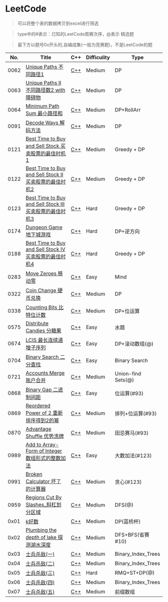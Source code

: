 LeetCode
========
>可以将整个表的数据拷贝到excel进行筛选

>type中的#表示：已知的LeetCode周赛次序，@表示 精选题

>最下方以题号0x开头的,自编成集(一般为竞赛题)，不是LeetCode的题

No.  | Title  | C++  | Difficulity | Type
---- | ----- | ------  | ------ | --------
0062  | [Unique Paths 不同路径1](https://leetcode-cn.com/problems/unique-paths/submissions/) | [C++](https://github.com/306714577/LeetCode/blob/master/src/0062.Unique%20Paths%20%E4%B8%8D%E5%90%8C%E8%B7%AF%E5%BE%841.cpp)  | Medium | DP
0063  | [Unique Paths II 不同路径数2 with 障碍物](https://leetcode-cn.com/problems/unique-paths-ii/submissions/) | [C++](https://github.com/306714577/LeetCode/blob/master/src/0063.Unique%20Paths%20II%20%E4%B8%8D%E5%90%8C%E8%B7%AF%E5%BE%84%E6%95%B02%20with%20%E9%9A%9C%E7%A2%8D%E7%89%A9.cpp)  | Medium | DP
0064  | [Minimum Path Sum 最小路径和](https://leetcode-cn.com/problems/minimum-path-sum/) | [C++](https://github.com/306714577/LeetCode/blob/master/src/0064.Minimum%20Path%20Sum%20%E6%9C%80%E5%B0%8F%E8%B7%AF%E5%BE%84%E5%92%8C.cpp)  | Medium | DP+RollArr
0091  | [Decode Ways 解码方法](https://leetcode-cn.com/problems/decode-ways/) | [C++](https://github.com/306714577/LeetCode/blob/master/src/0091.Decode%20Ways%20%E8%A7%A3%E7%A0%81%E6%96%B9%E6%B3%95%E6%95%B0.cpp)  | Medium | DP
0121  | [Best Time to Buy and Sell Stock 买卖股票的最佳时机1](https://leetcode-cn.com/problems/best-time-to-buy-and-sell-stock/submissions/) | [C++](https://github.com/306714577/LeetCode/blob/master/src/0121.Best%20Time%20to%20Buy%20and%20Sell%20Stock%20%E4%B9%B0%E5%8D%96%E8%82%A1%E7%A5%A8%E7%9A%84%E6%9C%80%E4%BD%B3%E6%97%B6%E6%9C%BA1.cpp)  | Medium | Greedy + DP
0122  | [Best Time to Buy and Sell Stock II 买卖股票的最佳时机2](https://leetcode-cn.com/problems/best-time-to-buy-and-sell-stock-ii/) | [C++](https://github.com/306714577/LeetCode/blob/master/src/0122.Best%20Time%20to%20Buy%20and%20Sell%20Stock%20II%E4%B9%B0%E5%8D%96%E8%82%A1%E7%A5%A8%E7%9A%84%E6%9C%80%E4%BD%B3%E6%97%B6%E6%9C%BA2.cpp)  | Medium | Greedy + DP
0123  | [Best Time to Buy and Sell Stock III 买卖股票的最佳时机3](https://leetcode-cn.com/problems/best-time-to-buy-and-sell-stock-iii/submissions/) | [C++](https://github.com/306714577/LeetCode/blob/master/src/0123.Best%20Time%20to%20Buy%20and%20Sell%20Stock%20III%E4%B9%B0%E5%8D%96%E8%82%A1%E7%A5%A8%E7%9A%84%E6%9C%80%E4%BD%B3%E6%97%B6%E6%9C%BA3.cpp)  | Hard | Greedy + DP
0174  | [Dungeon Game 地下城游戏](https://leetcode-cn.com/problems/dungeon-game/submissions/) | [C++](https://github.com/306714577/LeetCode/blob/master/src/0174.Dungeon%20Game%20%E5%9C%B0%E4%B8%8B%E5%9F%8E%E6%B8%B8%E6%88%8F.cpp)  | Hard | DP+逆方向
0188  | [Best Time to Buy and Sell Stock IV 买卖股票的最佳时机4](https://leetcode-cn.com/problems/best-time-to-buy-and-sell-stock-iv/) | [C++](https://github.com/306714577/LeetCode/blob/master/src/0188.Best%20Time%20to%20Buy%20and%20Sell%20Stock%20IV%E4%B9%B0%E5%8D%96%E8%82%A1%E7%A5%A8%E7%9A%84%E6%9C%80%E4%BD%B3%E6%97%B6%E6%9C%BA4.cpp)  | Hard | Greedy + DP
0283  | [Move Zeroes 移动零](https://leetcode-cn.com/problems/move-zeroes/) | [C++](https://github.com/306714577/LeetCode/blob/master/src/0283.Move%20Zeroes%20%E7%A7%BB%E5%8A%A8%E9%9B%B6.cpp)  | Easy | Mind
0322  | [Coin Change 硬币兑换](https://leetcode-cn.com/problems/coin-change/submissions/) | [C++](https://github.com/306714577/LeetCode/blob/master/src/0322.Coin%20Change%20%E7%A1%AC%E5%B8%81%E5%85%91%E6%8D%A2.cpp)  | Medium | DP
0338  | [Counting Bits 比特位计数](https://leetcode-cn.com/problems/counting-bits/comments/) | [C++](https://github.com/306714577/LeetCode/blob/master/src/0338.Counting%20Bits%20%E6%AF%94%E7%89%B9%E4%BD%8D%E8%AE%A1%E6%95%B0.cpp)  | Medium | DP+位运算
0575  | [Distribute Candies 分糖果](https://leetcode-cn.com/problems/distribute-candies/submissions/) | [C++](https://github.com/306714577/LeetCode/blob/master/src/0575.Distribute%20Candies%20%E5%88%86%E7%B3%96%E6%9E%9C.cpp)  | Easy | 水题
0674  | [LCIS 最长连续递增子序列](https://leetcode-cn.com/problems/longest-continuous-increasing-subsequence/) | [C++](https://github.com/306714577/LeetCode/blob/master/src/0674.Longest%20Continuous%20Increasing%20Subsequence%E6%9C%80%E9%95%BF%E8%BF%9E%E7%BB%AD%E9%80%92%E5%A2%9E%E5%BA%8F%E5%88%97.cpp)  | Easy | DP+滚动数组(@)
0704  | [Binary Search 二分查找](https://leetcode-cn.com/problems/binary-search/) | [C++](https://github.com/306714577/LeetCode/blob/master/src/0704.Binary%20Search%20%E4%BA%8C%E5%88%86%E6%9F%A5%E6%89%BE.cpp)  | Easy | Binary Search
0721  | [Accounts Merge 账户合并](https://leetcode-cn.com/problems/accounts-merge/) | [C++](https://github.com/306714577/LeetCode/blob/master/src/0721.Accounts%20Merge%E8%B4%A6%E6%88%B7%E5%90%88%E5%B9%B6.cpp)  | Medium | Union-find Sets(@)
0868  | [Binary Gap 二进制间距](https://leetcode-cn.com/problems/binary-gap/submissions/) | [C++](https://github.com/306714577/LeetCode/blob/master/src/0868.%E4%BA%8C%E8%BF%9B%E5%88%B6%E9%97%B4%E8%B7%9D.cpp)  | Easy | 位运算(#93)
0869  | [Reordered Power of 2 重新排序得到2的幂](https://leetcode-cn.com/problems/reordered-power-of-2/comments/) | [C++](https://github.com/306714577/LeetCode/blob/master/src/0869.Reordered%20Power%20of%202%20%E9%87%8D%E6%96%B0%E6%8E%92%E5%BA%8F%E5%BE%97%E5%88%B02%E7%9A%84%E5%B9%82.cpp)  | Medium | 排列+位运算(#93)
0870  | [Advantage Shuffle 优势洗牌](https://leetcode-cn.com/problems/advantage-shuffle/) | [C++](https://github.com/306714577/LeetCode/blob/master/src/0870.Advantage%20Shuffle%20%E4%BC%98%E5%8A%BF%E6%B4%97%E7%89%8C.cpp)  | Medium | 田忌赛马(#93)
0989  | [Add to Array-Form of Integer 数组形式的整数加法](https://leetcode-cn.com/problems/add-to-array-form-of-integer/) | [C++](https://github.com/306714577/LeetCode/blob/master/src/0989.Add%20to%20Array-Form%20of%20Integer%20%E6%95%B0%E7%BB%84%E5%BD%A2%E5%BC%8F%E7%9A%84%E6%95%B4%E6%95%B0%E5%8A%A0%E6%B3%95.cpp)  | Easy | 大数加法(#123)
0991  | [Broken Calculator 坏了的计算器](https://leetcode-cn.com/problems/broken-calculator/) | [C++](https://github.com/306714577/LeetCode/blob/master/src/0991.Broken%20Calculator%20%E5%9D%8F%E4%BA%86%E7%9A%84%E8%AE%A1%E7%AE%97%E5%99%A8.cpp)  | Medium | 贪心(#123)
0959  | [Regions Cut By Slashes_斜杠划分区域](https://leetcode-cn.com/problems/regions-cut-by-slashes/submissions/) | [C++](https://github.com/306714577/LeetCode/blob/master/src/0959.Regions%20Cut%20By%20Slashes_%E6%96%9C%E6%9D%A0%E5%88%92%E5%88%86%E5%8C%BA%E5%9F%9F.cpp) | Medium  | DFS(@)
0x01  | [k好数](https://blog.csdn.net/qq_39913187/article/details/87219731) | [C++](https://github.com/306714577/LeetCode/blob/master/src/0x01.k%E5%A5%BD%E6%95%B0.cpp) | Medium  | DP(蓝桥杯)
0x02  | [Plumbing the depth of lake 探测湖水深度](http://210.43.24.243/problem.php?cid=1042&pid=6) | [C++](https://github.com/306714577/LeetCode/blob/master/src/0x02.Plumbing%20the%20depth%20of%20lake%20%E6%8E%A2%E6%B5%8B%E6%B9%96%E6%B0%B4%E6%B7%B1%E5%BA%A6.cpp) | Medium  | DFS+BFS(省赛#10)
0x03  | [士兵杀敌(一)](http://nyoj.top/problem/108) | [C++](https://github.com/306714577/LeetCode/blob/master/src/0x03.%E5%A3%AB%E5%85%B5%E6%9D%80%E6%95%8C(%E4%B8%80).cpp) | Medium  | Binary_Index_Trees
0x04  | [士兵杀敌(二)](http://210.43.24.243/problem.php?id=1880) | [C++](https://github.com/306714577/LeetCode/blob/master/src/0x04.%E5%A3%AB%E5%85%B5%E6%9D%80%E6%95%8C(%E4%BA%8C).cpp) | Medium  | Binary_Index_Trees
0x05  | [士兵杀敌(三)](http://210.43.24.243/problem.php?id=1883) | [C++](https://github.com/306714577/LeetCode/blob/master/src/0x05.%E5%A3%AB%E5%85%B5%E6%9D%80%E6%95%8C(%E4%B8%89).cpp) | Hard  | RMQ+ST+DP(@)
0x06  | [士兵杀敌(四)](http://210.43.24.243/problem.php?id=1886) | [C++](https://github.com/306714577/LeetCode/blob/master/src/0x06.%E5%A3%AB%E5%85%B5%E6%9D%80%E6%95%8C(%E5%9B%9B).cpp) | Medium  | Binary_Index_Trees
0x07  | [士兵杀敌(五)](http://210.43.24.243/problem.php?id=1937) | [C++](https://github.com/306714577/LeetCode/blob/master/src/0x07.%E5%A3%AB%E5%85%B5%E6%9D%80%E6%95%8C(%E4%BA%94).cpp) | Medium  | 前缀数组

